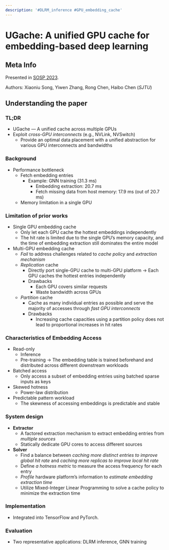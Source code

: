```yaml
---
description: '#DLRM_inference #GPU_embedding_cache'
---
```


# UGache: A unified GPU cache for embedding-based deep learning

## Meta Info

Presented in [SOSP 2023](https://doi.org/10.1145/3600006.3613169).

Authors: Xiaoniu Song, Yiwen Zhang, Rong Chen, Haibo Chen (_SJTU_)

## Understanding the paper

### TL;DR

* UGache — A unified cache across multiple GPUs
* Exploit _cross-GPU interconnects_ (e.g., NVLink, NVSwitch)
  * Provide an optimal data placement with a unified abstraction for various GPU interconnects and bandwidths

### Background

* Performance bottleneck
  * Fetch embedding entries
    * Example: GNN training (31.3 ms)
      * Embedding extraction: 20.7 ms
      * Fetch missing data from host memory: 17.9 ms (out of 20.7 ms)
  * Memory limitation in a single GPU

### Limitation of prior works

* Single GPU embedding cache
  * Only let each GPU cache the hottest embeddings independently
  * The hit rate is limited due to the single GPU’s memory capacity, and the time of embedding extraction still dominates the entire model
* Multi-GPU embedding cache
  * _Fail_ to address challenges related to _cache policy_ and _extraction mechanism_
  * _Replication_ cache
    * Directly port single-GPU cache to multi-GPU platform → Each GPU caches the hottest entries independently
    * Drawbacks
      * Each GPU covers similar requests
      * Waste bandwidth across GPUs
  * _Partition_ cache
    * Cache as many individual entries as possible and serve the majority of accesses through _fast GPU interconnects_
    * Drawbacks
      * Increasing cache capacities using a partition policy does not lead to proportional increases in hit rates

### Characteristics of Embedding Access

* Read-only
  * Inference
  * Pre-training → The embedding table is trained beforehand and distributed across different downstream workloads
* Batched access
  * Only access a subset of embedding entries using batched sparse inputs as keys
* Skewed hotness
  * Power-law distribution
* Predictable pattern workload
  * The skewness of accessing embeddings is predictable and stable

### System design

* **Extractor**
  * A factored extraction mechanism to extract embedding entries from _multiple sources_
  * Statically dedicate GPU cores to access different sources
* **Solver**
  * Find a balance between _caching more distinct entries to improve global hit rate_ and _caching more replicas to improve local hit rate_
  * Define _a hotness metric_ to measure the access frequency for each entry
  * _Profile_ hardware platform’s information to _estimate embedding extraction time_
  * Utilize Mixed-Integer Linear Programming to solve a cache policy to minimize the extraction time

### Implementation

* Integrated into TensorFlow and PyTorch.

### Evaluation

* Two representative applications: DLRM inference, GNN training
